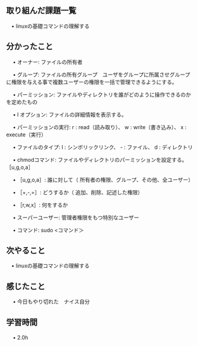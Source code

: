 ## 取り組んだ課題一覧
           
 　• linuxの基礎コマンドの理解する
    
## 分かったこと

　 • オーナー: ファイルの所有者

　 •  グループ: ファイルの所有グループ　ユーザをグループに所属させグループに権限を与える事で複数ユーザーの権限を一括で管理できるようにする。

　 • パーミッション: ファイルやディレクトリを誰がどのように操作できるのかを定めたもの

　 • l オプション: ファイルの詳細情報を表示する。

　 • パーミッションの実行: r : read（読み取り）、 w : write（書き込み）、 x : execute（実行）

　 • ファイルのタイプ: l : シンボリックリンク、 - : ファイル、 d : ディレクトリ

　 • chmodコマンド: ファイルやディレクトリのパーミッションを設定する。［u,g,o,a］

　 • ［u,g,o,a］: 誰に対して（ 所有者の権限、グループ、その他、全ユーザー）

　 • ［+,-,=］: どうするか（ 追加、削除、記述した権限）

　 • ［r,w,x］: 何をするか

　 • スーパーユーザー: 管理者権限をもつ特別なユーザー

　 • コマンド: sudo <コマンド＞

## 次やること　
           
 　• linuxの基礎コマンドの理解する

## 感じたこと

　 • 今日もやり切れた　ナイス自分


## 学習時間

　 • 2.0h